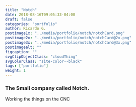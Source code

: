 ```yaml
---
title: "Notch"
date: 2018-08-16T09:05:33-04:00
draft: false
categories: "portfolio"
author: Ricardo G.
postimage1x: "../media/portfolio/notch/notchCard.png"
postimage2x: "../media/portfolio/notch/notchCard@2x.png"
postimage3x: "../media/portfolio/notch/notchCard@3x.png"
postimagealt: ""
figcaption: ""
svgClipObjectClass: "cloudThing"
svgColorClass: "site-color--black"
tags: ["portfolio"]
weight: 1
---
```



### The Small company called Notch.
Working the things on the CNC